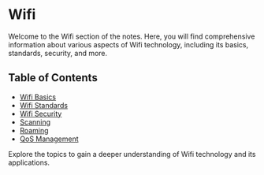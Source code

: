 # Wifi

Welcome to the Wifi section of the notes. Here, you will find comprehensive information about various aspects of Wifi technology, including its basics, standards, security, and more.

## Table of Contents

- [Wifi Basics](basics.md)
- [Wifi Standards](standards.md)
- [Wifi Security](security.md)
- [Scanning](scanning.md)
- [Roaming](roaming.md)
- [QoS Management](qos_management.md)

Explore the topics to gain a deeper understanding of Wifi technology and its applications.
